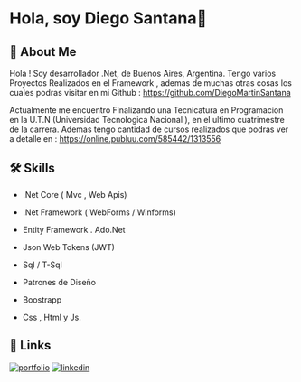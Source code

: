 

# Hola, soy Diego Santana👋


## 🚀 About Me
Hola ! Soy desarrollador .Net,  de Buenos Aires, Argentina.
Tengo varios Proyectos Realizados en el Framework , ademas de muchas otras cosas los cuales podras visitar en mi Github : https://github.com/DiegoMartinSantana

Actualmente me encuentro Finalizando una Tecnicatura en Programacion en la U.T.N (Universidad Tecnologica Nacional ), en el ultimo cuatrimestre de la carrera. Ademas tengo cantidad de cursos realizados que podras ver a detalle en : https://online.publuu.com/585442/1313556


## 🛠 Skills
- .Net Core ( Mvc , Web Apis)
- .Net Framework ( WebForms / Winforms)

- Entity Framework . Ado.Net
- Json Web Tokens (JWT)
- Sql / T-Sql
- Patrones de Diseño
- Boostrapp
- Css , Html y Js.


## 🔗 Links
[![portfolio](https://img.shields.io/badge/my_portfolio-000?style=for-the-badge&logo=ko-fi&logoColor=white)](https://online.publuu.com/585442/1313556)
[![linkedin](https://img.shields.io/badge/linkedin-0A66C2?style=for-the-badge&logo=linkedin&logoColor=white)](https://www.linkedin.com/in/diegosantanadev-net/)


